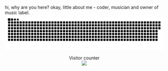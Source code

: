 hi, why are you here? okay, little about me - coder, musician and owner of music label.
<a href=#><img src="contributions.svg"></a>

<p align="center"> 
  Visitor counter<br>
  
  <img src="https://profile-counter.glitch.me/chillearis/count.svg" />
</p>

